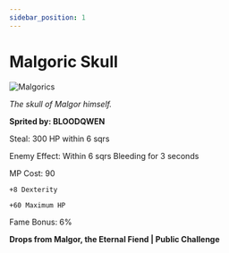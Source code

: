 ```yaml
---
sidebar_position: 1
---
```


# Malgoric Skull

![Malgorics](https://vwiki.valorserver.com/api/item/picture/malgoric%20skull)

<i>The skull of Malgor himself.</i>

**Sprited by: BLOODQWEN**

Steal: 300 HP within 6 sqrs

Enemy Effect: Within 6 sqrs Bleeding for 3 seconds

MP Cost: 90

    +8 Dexterity
    
    +60 Maximum HP

Fame Bonus: 6%

**Drops from Malgor, the Eternal Fiend | Public Challenge**
